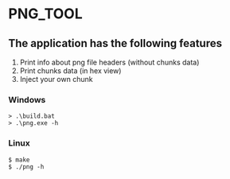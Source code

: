 # PNG_TOOL

## The application has the following features 
1. Print info about png file headers (without chunks data)
2. Print chunks data (in hex view)
3. Inject your own chunk

### Windows

```console
> .\build.bat
> .\png.exe -h
```

### Linux
```console
$ make
$ ./png -h
```